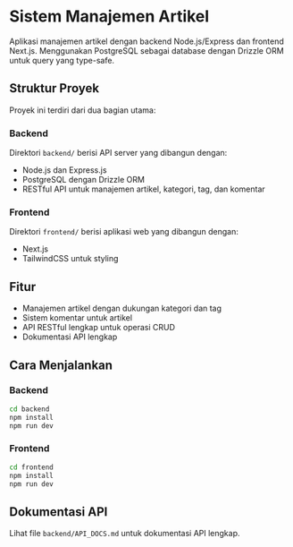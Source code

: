 # Sistem Manajemen Artikel

Aplikasi manajemen artikel dengan backend Node.js/Express dan frontend Next.js. Menggunakan PostgreSQL sebagai database dengan Drizzle ORM untuk query yang type-safe.

## Struktur Proyek

Proyek ini terdiri dari dua bagian utama:

### Backend

Direktori `backend/` berisi API server yang dibangun dengan:
- Node.js dan Express.js
- PostgreSQL dengan Drizzle ORM
- RESTful API untuk manajemen artikel, kategori, tag, dan komentar

### Frontend

Direktori `frontend/` berisi aplikasi web yang dibangun dengan:
- Next.js
- TailwindCSS untuk styling

## Fitur

- Manajemen artikel dengan dukungan kategori dan tag
- Sistem komentar untuk artikel
- API RESTful lengkap untuk operasi CRUD
- Dokumentasi API lengkap

## Cara Menjalankan

### Backend

```bash
cd backend
npm install
npm run dev
```

### Frontend

```bash
cd frontend
npm install
npm run dev
```

## Dokumentasi API

Lihat file `backend/API_DOCS.md` untuk dokumentasi API lengkap.